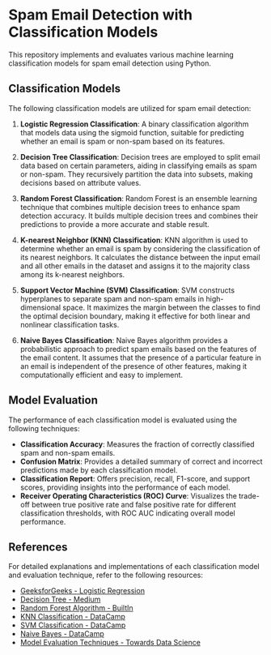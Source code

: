 # Spam Email Detection with Classification Models

This repository implements and evaluates various machine learning classification models for spam email detection using Python.

## Classification Models

The following classification models are utilized for spam email detection:

1. **Logistic Regression Classification**: A binary classification algorithm that models data using the sigmoid function, suitable for predicting whether an email is spam or non-spam based on its features.

2. **Decision Tree Classification**: Decision trees are employed to split email data based on certain parameters, aiding in classifying emails as spam or non-spam. They recursively partition the data into subsets, making decisions based on attribute values.

3. **Random Forest Classification**: Random Forest is an ensemble learning technique that combines multiple decision trees to enhance spam detection accuracy. It builds multiple decision trees and combines their predictions to provide a more accurate and stable result.

4. **K-nearest Neighbor (KNN) Classification**: KNN algorithm is used to determine whether an email is spam by considering the classification of its nearest neighbors. It calculates the distance between the input email and all other emails in the dataset and assigns it to the majority class among its k-nearest neighbors.

5. **Support Vector Machine (SVM) Classification**: SVM constructs hyperplanes to separate spam and non-spam emails in high-dimensional space. It maximizes the margin between the classes to find the optimal decision boundary, making it effective for both linear and nonlinear classification tasks.

6. **Naive Bayes Classification**: Naive Bayes algorithm provides a probabilistic approach to predict spam emails based on the features of the email content. It assumes that the presence of a particular feature in an email is independent of the presence of other features, making it computationally efficient and easy to implement.

## Model Evaluation

The performance of each classification model is evaluated using the following techniques:

- **Classification Accuracy**: Measures the fraction of correctly classified spam and non-spam emails.
- **Confusion Matrix**: Provides a detailed summary of correct and incorrect predictions made by each classification model.
- **Classification Report**: Offers precision, recall, F1-score, and support scores, providing insights into the performance of each model.
- **Receiver Operating Characteristics (ROC) Curve**: Visualizes the trade-off between true positive rate and false positive rate for different classification thresholds, with ROC AUC indicating overall model performance.

## References

For detailed explanations and implementations of each classification model and evaluation technique, refer to the following resources:

- [GeeksforGeeks - Logistic Regression](https://www.geeksforgeeks.org/understanding-logistic-regression/)
- [Decision Tree - Medium](https://medium.com/swlh/decision-tree-classification-de64fc4d5aac)
- [Random Forest Algorithm - BuiltIn](https://builtin.com/data-science/random-forest-algorithm)
- [KNN Classification - DataCamp](https://www.datacamp.com/community/tutorials/k-nearest-neighbor-classification-scikit-learn)
- [SVM Classification - DataCamp](https://www.datacamp.com/community/tutorials/svm-classification-scikit-learn-python)
- [Naive Bayes - DataCamp](https://www.datacamp.com/community/tutorials/naive-bayes-scikit-learn)
- [Model Evaluation Techniques - Towards Data Science](https://towardsdatascience.com/model-evaluation-techniques-for-classification-models-eac30092c38b)


